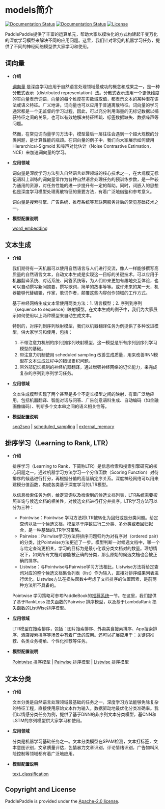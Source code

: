 # models简介

[![Documentation Status](https://img.shields.io/badge/docs-latest-brightgreen.svg?style=flat)](https://github.com/PaddlePaddle/models)
[![Documentation Status](https://img.shields.io/badge/中文文档-最新-brightgreen.svg)](https://github.com/PaddlePaddle/models)
[![License](https://img.shields.io/badge/license-Apache%202-blue.svg)](LICENSE)

PaddlePaddle提供了丰富的运算单元，帮助大家以模块化的方式构建起千变万化的深度学习模型来解决不同的应用问题。这里，我们针对常见的机器学习任务，提供了不同的神经网络模型供大家学习和使用。

## 词向量

- **介绍**

	[词向量](https://github.com/PaddlePaddle/book/blob/develop/04.word2vec/README.cn.md) 是深度学习应用于自然语言处理领域最成功的概念和成果之一，是一种分散式表示（distributed representation）法。分散式表示法用一个更低维度的实向量表示词语，向量的每个维度在实数域取值，都表示文本的某种潜在语法或语义特征。广义地讲，词向量也可以应用于普通离散特征。词向量的学习通常都是一个无监督的学习过程，因此，可以充分利用海量的无标记数据以捕获特征之间的关系，也可以有效地解决特征稀疏、标签数据缺失、数据噪声等问题。

	然而，在常见词向量学习方法中，模型最后一层往往会遇到一个超大规模的分类问题，是计算性能的瓶颈。在词向量的例子中，我们向大家展示如何使用Hierarchical-Sigmoid 和噪声对比估计（Noise Contrastive Estimation，NCE）来加速词向量的学习。

- **应用领域**

	词向量是深度学习方法引入自然语言处理领域的核心技术之一，在大规模无标记语料上训练的词向量常作为各种自然语言处理任务的预训练参数，是一种较为通用的资源，对任务性能的进一步提升有一定的帮助。同时，词嵌入的思想也是深度学习模型处理离散特征的重要方法，有着广泛地借鉴和参考意义。

	词向量是搜索引擎、广告系统、推荐系统等互联网服务背后的常见基础技术之一。

- **模型配置说明**

	[word_embedding](https://github.com/PaddlePaddle/models/tree/develop/word_embedding)
## 文本生成

- **介绍**

	我们期待有一天机器可以使用自然语言与人们进行交流，像人一样能够撰写高质量的自然语言文本，自动文本生成是实现这一目标的关键技术，可以应用于机器翻译系统、对话系统、问答系统等，为人们带来更加有趣地交互体验，也可以自动撰写新闻摘要，撰写歌词，简单的故事等等。或许未来的某一天，机器能够代替编辑，作家，歌词作者，颠覆这些内容创作领域的工作方式。

	基于神经网络生成文本常使用两类方法：1. 语言模型；2. 序列到序列（sequence to sequence）映射模型。在文本生成的例子中，我们为大家展示如何使用以上两种模型来自动生成文本。

	特别的，对序列到序列映射模型，我们以机器翻译任务为例提供了多种改进模型，供大家学习和使用，包括：
	1. 不带注意力机制的序列到序列映射模型，这一模型是所有序列到序列学习模型的基础。
	2. 带注意力机制使用 scheduled sampling 改善生成质量，用来改善RNN模型在文本生成过程中的错误累积问题。
	3. 带外部记忆机制的神经机器翻译，通过增强神经网络的记忆能力，来完成复杂的序列到序列学习任务。


- **应用领域**

	文本生成模型实现了两个甚至是多个不定长模型之间的映射，有着广泛地应用，包括机器翻译、智能对话与问答、广告创意语料生成、自动编码（如金融画像编码）、判断多个文本串之间的语义相关性等。

- **模型配置说明**

	[seq2seq](https://github.com/PaddlePaddle/models/tree/develop/seq2seq) | [scheduled_sampling](https://github.com/PaddlePaddle/models/tree/develop/scheduled_sampling) | [external_memory](https://github.com/PaddlePaddle/models/tree/develop/mt_with_external_memory)

## 排序学习（Learning to Rank, LTR）

- **介绍**

	排序学习（Learning to Rank，下简称LTR）是信息检索和搜索引擎研究的核心问题之一，通过机器学习方法学习一个分值函数（Scoring Function）对待排序的候选进行打分，再根据分值的高低确定序关系。深度神经网络可以用来建模分值函数，构成各类基于深度学习的LTR模型。

	以信息检索任务为例，给定查询以及检索到的候选文档列表，LTR系统需要按照查询与候选文档的相关性，对候选文档进行打分并排序。LTR学习方法可以分为三种：

	- Pointwise：Pointwise 学习方法将LTR被转化为回归或是分类问题。给定查询以及一个候选文档，模型基于序数进行二分类、多分类或者回归拟合，是一种基础的LTR学习策略。
	- Pairwise：Pairwise学习方法将排序问题归约为对有序对（ordered pair）的分类，比Pointwise方法更近了一步。模型判断一对候选文档中，哪一个与给定查询更相关，学习的目标为是最小化误分类文档对的数量。理想情况下，如果所有文档对都能被正确的分类，那么原始的候选文档也会被正确的排序。
	- Listwise：与Pointwise与Pairwise学习方法相比，Listwise方法将给定查询对应的整个候选文档集合列表（list）作为输入，直接对排序结果列表进行优化。Listwise方法在损失函数中考虑了文档排序的位置因素，是前两种方法所不具备的。

	Pointwise 学习策略可参考PaddleBook的[推荐系统](https://github.com/PaddlePaddle/book/blob/develop/05.recommender_system/README.cn.md)一节。在这里，我们提供了基于RankLoss 损失函数的Pairwise 排序模型，以及基于LambdaRank 损失函数的ListWise排序模型。

- **应用领域**

	LTR模型在搜索排序，包括：图片搜索排序、外卖美食搜索排序、App搜索排序、酒店搜索排序等场景中有着广泛的应用。还可以扩展应用于：关键词推荐、各类业务榜单、个性化推荐等任务。

- **模型配置说明**

	[Pointwise 排序模型](https://github.com/PaddlePaddle/book/blob/develop/05.recommender_system/README.cn.md)
 | [Pairwise 排序模型](https://github.com/PaddlePaddle/models/tree/develop/ltr) | [Listwise 排序模型](https://github.com/PaddlePaddle/models/tree/develop/ltr)

## 文本分类

- **介绍**

	文本分类是自然语言处理领域最基础的任务之一，深度学习方法能够免除复杂的特征工程，直接使用原始文本作为输入，数据驱动地最优化分类准确率。我们以情感分类任务为例，提供了基于DNN的非序列文本分类模型，基CNN和LSTM的序列模型供大家学习和使用。

- **应用领域**

	分类是机器学习基础任务之一。文本分类模型在SPAM检测，文本打标签，文本意图识别，文章质量评估，色情暴力文章识别，评论情绪识别，广告物料风险控制等领域都有着广泛地应用。

- **模型配置说明**

	[text_classification](https://github.com/PaddlePaddle/models/tree/develop/text_classification)

## Copyright and License
PaddlePaddle is provided under the [Apache-2.0 license](LICENSE).

